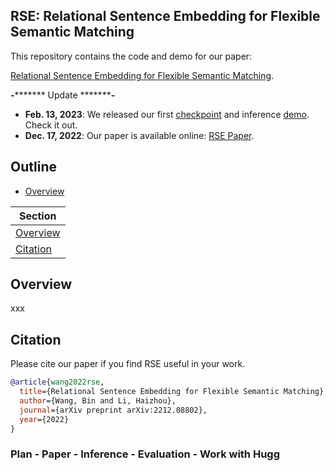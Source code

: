 ## RSE: Relational Sentence Embedding for Flexible Semantic Matching

This repository contains the code and demo for our paper: 

[Relational Sentence Embedding for Flexible Semantic Matching](https://arxiv.org/abs/2212.08802).

**-********* Update *********-**

- **Feb. 13, 2023**: We released our first [checkpoint](demo/) and inference [demo](demo/). Check it out.
- **Dec. 17, 2022**: Our paper is available online: [RSE Paper](https://arxiv.org/abs/2212.08802).




## Outline


<div align="left">


- [Overview](##Overview)


| Section 
|-|
| [Overview](##Overview)          						| Evluation Tasks               |
| [Citation](##Citation)					     		| Citation Bibliography       	|

</div>



## Overview

xxx

## Citation

Please cite our paper if you find RSE useful in your work.

```bibtex
@article{wang2022rse,
  title={Relational Sentence Embedding for Flexible Semantic Matching},
  author={Wang, Bin and Li, Haizhou},
  journal={arXiv preprint arXiv:2212.08802},
  year={2022}
}
```



### Plan - Paper - Inference - Evaluation - Work with Hugg
